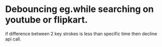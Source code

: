 # Debouncing eg.while searching on youtube or flipkart.
if difference between 2 key strokes is less than specific time then decline api call.